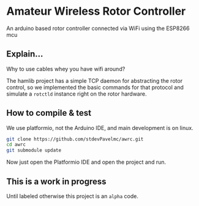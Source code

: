 # Amateur Wireless Rotor Controller

An arduino based rotor controller connected via WiFi using the ESP8266 mcu

## Explain...

Why to use cables whey you have wifi around?

The hamlib project has a simple TCP daemon for abstracting the rotor control, so we implemented the basic commands for that protocol and simulate a `rotctld` instance right on the rotor hardware.

## How to compile & test

We use platformio, not the Arduino IDE, and main development is on linux.

```sh
git clone https://github.com/stdevPavelmc/awrc.git
cd awrc
git submodule update
```

Now just open the Platformio IDE and open the project and run.

## This is a work in progress

Until labeled otherwise this project is an `alpha` code.
